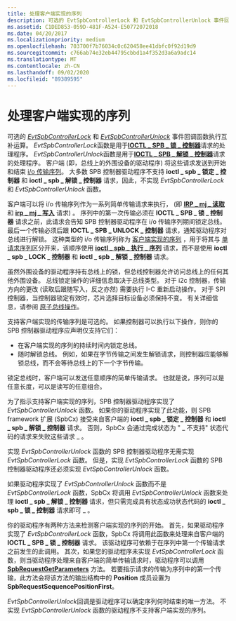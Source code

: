 ```yaml
---
title: 处理客户端实现的序列
description: 可选的 EvtSpbControllerLock 和 EvtSpbControllerUnlock 事件回调函数执行互补运算。
ms.assetid: C1DED853-059D-481F-A524-E50772072018
ms.date: 04/20/2017
ms.localizationpriority: medium
ms.openlocfilehash: 703700f7b76034c0c620458ee41dbfc0f92d19d9
ms.sourcegitcommit: c766ab74e32eb44795cbbd1a4f352d3a6a9adc14
ms.translationtype: MT
ms.contentlocale: zh-CN
ms.lasthandoff: 09/02/2020
ms.locfileid: "89389595"
---
```

# <a name="handling-client-implemented-sequences"></a>处理客户端实现的序列


可选的 [*EvtSpbControllerLock*](/windows-hardware/drivers/ddi/spbcx/nc-spbcx-evt_spb_controller_lock) 和 [*EvtSpbControllerUnlock*](/windows-hardware/drivers/ddi/spbcx/nc-spbcx-evt_spb_controller_unlock) 事件回调函数执行互补运算。 *EvtSpbControllerLock*函数是用于[**IOCTL \_ SPB \_ 锁 \_ 控制器**](https://msdn.microsoft.com/library/windows/hardware/hh450858)请求的处理程序。 *EvtSpbControllerUnlock*函数是用于[**IOCTL \_ SPB \_ 解锁 \_ 控制器**](https://msdn.microsoft.com/library/windows/hardware/hh450859)请求的处理程序。 客户端 (即，总线上的外围设备的驱动程序) 将这些请求发送到开始和结束 [i/o 传输序列](./i-o-transfer-sequences.md)。 大多数 SPB 控制器驱动程序不支持 **ioctl \_ spb \_ 锁定 \_ 控制器** 和 **ioctl \_ spb \_ 解锁 \_ 控制器** 请求，因此，不实现 *EvtSpbControllerLock* 和 *EvtSpbControllerUnlock* 函数。

客户端可以将 i/o 传输序列作为一系列简单传输请求来执行， (即 [**IRP \_ mj \_ 读取**](../kernel/irp-mj-read.md) 和 [**irp \_ mj \_ 写入**](../kernel/irp-mj-write.md) 请求) 。 序列中的第一次传输必须在 **IOCTL \_ SPB \_ 锁 \_ 控制器** 请求之前，此请求会告知 SPB 控制器驱动程序在 i/o 传输序列期间锁定总线。 最后一个传输必须后跟 **IOCTL \_ SPB \_ UNLOCK \_ 控制器** 请求，通知驱动程序对总线进行解锁。 这种类型的 i/o 传输序列称为 [客户端实现的序列](./i-o-transfer-sequences.md#client-implemented-sequences) ，用于将其与 [单请求序列](./i-o-transfer-sequences.md#single-request-sequences)区分开来，该顺序使用 [**ioctl \_ spb \_ 执行 \_ 序列**](https://msdn.microsoft.com/library/windows/hardware/hh450857) 请求，而不是使用 **ioctl \_ spb \_ LOCK \_ 控制器** 和 **ioctl \_ spb \_ 解锁 \_ 控制器** 请求。

虽然外围设备的驱动程序持有总线上的锁，但总线控制器允许访问总线上的任何其他外围设备。 总线锁定操作的详细信息取决于总线类型。 对于 i2c 控制器，传输方向的更改 (读取后跟随写入，反之亦然) 需要执行 I-C 重新启动操作。 对于 SPI 控制器，当控制器锁定有效时，芯片选择目标设备必须保持不变。 有关详细信息，请参阅 [原子总线操作](./atomic-bus-operations.md)。

支持客户端实现的传输序列是可选的。 如果控制器可以执行以下操作，则你的 SPB 控制器驱动程序应声明仅支持它们：

-   在客户端实现的序列的持续时间内锁定总线。
-   随时解锁总线。 例如，如果在字节传输之间发生解锁请求，则控制器应能够解锁总线，而不会等待总线上的下一个字节传输。

锁定总线时，客户端可以发送任意顺序的简单传输请求。 也就是说，序列可以是任意长度，可以是读写的任意组合。

为了指示支持客户端实现的序列，SPB 控制器驱动程序实现了 *EvtSpbControllerUnlock* 函数。 如果你的驱动程序实现了此功能，则 SPB framework 扩展 (SpbCx) 接受来自客户端的 **ioctl \_ spb \_ 锁定 \_ 控制器** 和 **ioctl \_ spb \_ 解锁 \_ 控制器** 请求。 否则，SpbCx 会通过完成状态为 " \_ 不支持" 状态代码的请求来失败这些请求 \_ 。

实现 *EvtSpbControllerUnlock* 函数的 SPB 控制器驱动程序无需实现 *EvtSpbControllerLock* 函数。 但是，实现 *EvtSpbControllerLock* 函数的 SPB 控制器驱动程序还必须实现 *EvtSpbControllerUnlock* 函数。

如果驱动程序实现了 *EvtSpbControllerUnlock* 函数而不是 *EvtSpbControllerLock* 函数，SpbCx 将调用 *EvtSpbControllerUnlock* 函数来处理 **ioctl \_ spb \_ 解锁 \_ 控制器** 请求，但只需完成具有状态成功状态代码的 **ioctl \_ spb \_ 锁 \_ 控制器** 请求即可 \_ 。

你的驱动程序有两种方法来检测客户端实现的序列的开始。 首先，如果驱动程序实现了 *EvtSpbControllerLock* 函数，SpbCx 将调用此函数来处理来自客户端的 **IOCTL \_ SPB \_ 锁 \_ 控制器** 请求。 该驱动程序可依赖于在序列中第一个传输请求之前发生的此调用。 其次，如果您的驱动程序未实现 *EvtSpbControllerLock* 函数，则当驱动程序处理来自客户端的简单传输请求时，驱动程序可以调用 [**SpbRequestGetParameters**](/windows-hardware/drivers/ddi/spbcx/nf-spbcx-spbrequestgetparameters) 方法。 若要指示请求的传输为序列中的第一个传输，此方法会将该方法的输出结构中的 **Position** 成员设置为 **SpbRequestSequencePositionFirst**。

*EvtSpbControllerUnlock*回调是驱动程序可以确定序列何时结束的唯一方法。 不实现 *EvtSpbControllerUnlock* 函数的驱动程序不支持客户端实现的序列。

 

